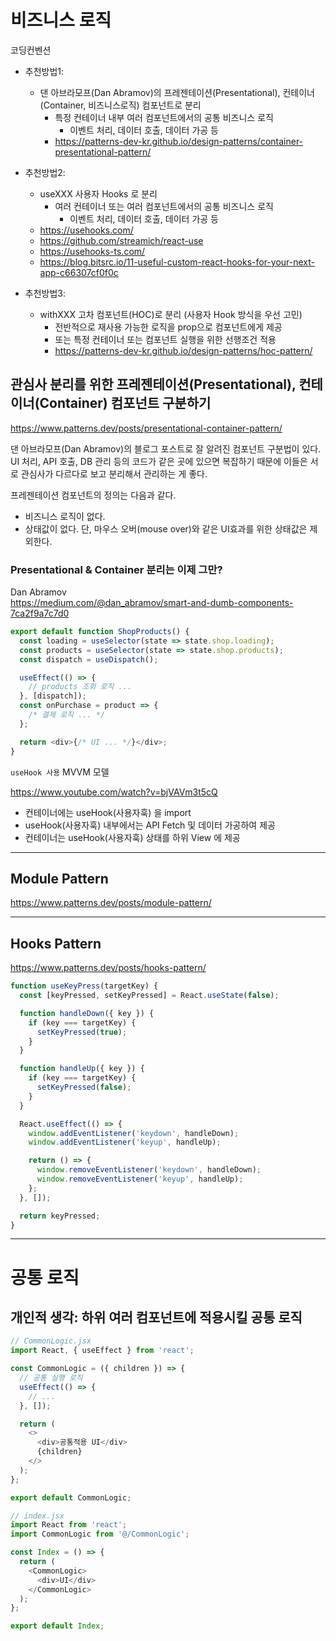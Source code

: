 # 비즈니스 로직

코딩컨벤션

- 추천방법1:

  - 댄 아브라모프(Dan Abramov)의 프레젠테이션(Presentational), 컨테이너(Container, 비즈니스로직) 컴포넌트로 분리
    - 특정 컨테이너 내부 여러 컴포넌트에서의 공통 비즈니스 로직
      - 이벤트 처리, 데이터 호출, 데이터 가공 등
    - https://patterns-dev-kr.github.io/design-patterns/container-presentational-pattern/

- 추천방법2:

  - useXXX 사용자 Hooks 로 분리
    - 여러 컨테이너 또는 여러 컴포넌트에서의 공통 비즈니스 로직
      - 이벤트 처리, 데이터 호출, 데이터 가공 등
  - https://usehooks.com/
  - https://github.com/streamich/react-use
  - https://usehooks-ts.com/
  - https://blog.bitsrc.io/11-useful-custom-react-hooks-for-your-next-app-c66307cf0f0c

- 추천방법3:

  - withXXX 고차 컴포넌트(HOC)로 분리 (사용자 Hook 방식을 우선 고민)
    - 전반적으로 재사용 가능한 로직을 prop으로 컴포넌트에게 제공
    - 또는 특정 컨테이너 또는 컴포넌트 실행을 위한 선행조건 적용
    - https://patterns-dev-kr.github.io/design-patterns/hoc-pattern/

## 관심사 분리를 위한 프레젠테이션(Presentational), 컨테이너(Container) 컴포넌트 구분하기

https://www.patterns.dev/posts/presentational-container-pattern/

댄 아브라모프(Dan Abramov)의 블로그 포스트로 잘 알려진 컴포넌트 구분법이 있다.  
UI 처리, API 호출, DB 관리 등의 코드가 같은 곳에 있으면 복잡하기 때문에 이들은 서로 관심사가 다르다로 보고 분리해서 관리하는 게 좋다.

프레젠테이션 컴포넌트의 정의는 다음과 같다.

- 비즈니스 로직이 없다.
- 상태값이 없다. 단, 마우스 오버(mouse over)와 같은 UI효과를 위한 상태값은 제외한다.

### Presentational & Container 분리는 이제 그만?

Dan Abramov  
https://medium.com/@dan_abramov/smart-and-dumb-components-7ca2f9a7c7d0

```javascript
export default function ShopProducts() {
  const loading = useSelector(state => state.shop.loading);
  const products = useSelector(state => state.shop.products);
  const dispatch = useDispatch();

  useEffect(() => {
    // products 조회 로직 ...
  }, [dispatch]);
  const onPurchase = product => {
    /* 결제 로직 ... */
  };

  return <div>{/* UI ... */}</div>;
}
```

`useHook 사용` MVVM 모델

https://www.youtube.com/watch?v=bjVAVm3t5cQ

- 컨테이너에는 useHook(사용자훅) 을 import
- useHook(사용자훅) 내부에서는 API Fetch 및 데이터 가공하여 제공
- 컨테이너는 useHook(사용자훅) 상태를 하위 View 에 제공

---

## Module Pattern

https://www.patterns.dev/posts/module-pattern/

---

## Hooks Pattern

https://www.patterns.dev/posts/hooks-pattern/

```javascript
function useKeyPress(targetKey) {
  const [keyPressed, setKeyPressed] = React.useState(false);

  function handleDown({ key }) {
    if (key === targetKey) {
      setKeyPressed(true);
    }
  }

  function handleUp({ key }) {
    if (key === targetKey) {
      setKeyPressed(false);
    }
  }

  React.useEffect(() => {
    window.addEventListener('keydown', handleDown);
    window.addEventListener('keyup', handleUp);

    return () => {
      window.removeEventListener('keydown', handleDown);
      window.removeEventListener('keyup', handleUp);
    };
  }, []);

  return keyPressed;
}
```

---

# 공통 로직

## 개인적 생각: 하위 여러 컴포넌트에 적용시킬 공통 로직

```javascript
// CommonLogic.jsx
import React, { useEffect } from 'react';

const CommonLogic = ({ children }) => {
  // 공통 실행 로직
  useEffect(() => {
    // ...
  }, []);

  return (
    <>
      <div>공통적용 UI</div>
      {children}
    </>
  );
};

export default CommonLogic;
```

```javascript
// index.jsx
import React from 'react';
import CommonLogic from '@/CommonLogic';

const Index = () => {
  return (
    <CommonLogic>
      <div>UI</div>
    </CommonLogic>
  );
};

export default Index;
```
